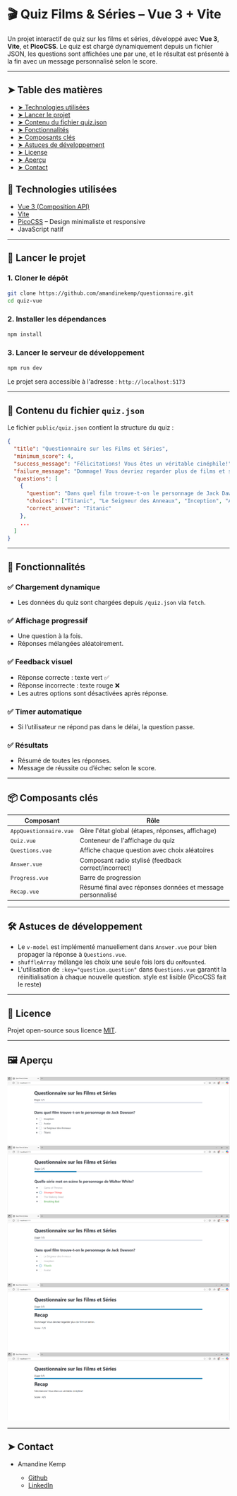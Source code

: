 # 🎬 Quiz Films & Séries – Vue 3 + Vite

Un projet interactif de quiz sur les films et séries, développé avec **Vue 3**, **Vite**, et **PicoCSS**.
Le quiz est chargé dynamiquement depuis un fichier JSON, les questions sont affichées une par une, 
et le résultat est présenté à la fin avec un message personnalisé selon le score.

---

## ➤ Table des matières

- [➤ Technologies utilisées]()
- [➤ Lancer le projet]()
- [➤ Contenu du fichier quiz.json]()
- [➤ Fonctionnalités]()
- [➤ Composants clés]()
- [➤ Astuces de développement]()
- [➤ License]()
- [➤ Aperçu]()
- [➤ Contact]()

## 🧱 Technologies utilisées

* [Vue 3 (Composition API)](https://vuejs.org/)
* [Vite](https://vitejs.dev/)
* [PicoCSS](https://picocss.com/) – Design minimaliste et responsive
* JavaScript natif

---

## 🚀 Lancer le projet

### 1. Cloner le dépôt

```bash
git clone https://github.com/amandinekemp/questionnaire.git
cd quiz-vue
```

### 2. Installer les dépendances

```bash
npm install
```

### 3. Lancer le serveur de développement

```bash
npm run dev
```

Le projet sera accessible à l'adresse : `http://localhost:5173`

---

## 📄 Contenu du fichier `quiz.json`

Le fichier `public/quiz.json` contient la structure du quiz :

```json
{
  "title": "Questionnaire sur les Films et Séries",
  "minimum_score": 4,
  "success_message": "Félicitations! Vous êtes un véritable cinéphile!",
  "failure_message": "Dommage! Vous devriez regarder plus de films et séries.",
  "questions": [
    {
      "question": "Dans quel film trouve-t-on le personnage de Jack Dawson?",
      "choices": ["Titanic", "Le Seigneur des Anneaux", "Inception", "Avatar"],
      "correct_answer": "Titanic"
    },
    ...
  ]
}
```

---

## 🧠 Fonctionnalités

### ✅ Chargement dynamique

* Les données du quiz sont chargées depuis `/quiz.json` via `fetch`.

### ✅ Affichage progressif

* Une question à la fois.
* Réponses mélangées aléatoirement.

### ✅ Feedback visuel

* Réponse correcte : texte vert ✅
* Réponse incorrecte : texte rouge ❌
* Les autres options sont désactivées après réponse.

### ✅ Timer automatique

* Si l’utilisateur ne répond pas dans le délai, la question passe.

### ✅ Résultats

* Résumé de toutes les réponses.
* Message de réussite ou d’échec selon le score.

---

## 📦 Composants clés

| Composant              | Rôle                                                       |
| ---------------------- |------------------------------------------------------------|
| `AppQuestionnaire.vue` | Gère l'état global (étapes, réponses, affichage)           |
| `Quiz.vue`             | Conteneur de l'affichage du quiz                           |
| `Questions.vue`        | Affiche chaque question avec choix aléatoires              |
| `Answer.vue`           | Composant radio stylisé (feedback correct/incorrect)       |
| `Progress.vue`         | Barre de progression                                       |
| `Recap.vue`            | Résumé final avec réponses données et message personnalisé |

---

## 🛠️ Astuces de développement

* Le `v-model` est implémenté manuellement dans `Answer.vue` pour bien propager la réponse à `Questions.vue`.
* `shuffleArray` mélange les choix une seule fois lors du `onMounted`.
* L'utilisation de `:key="question.question"` dans `Questions.vue` garantit la réinitialisation à chaque nouvelle question.
 style est lisible (PicoCSS fait le reste)

---

## 📄 Licence

Projet open-source sous licence [MIT](LICENSE).

---

## 🖼️ Aperçu

![Aperçu 1 de l'application](src/main/ressources/screen_app_Questionnaire.png)
![Aperçu 2 de l'application](src/main/ressources/screen_app_Questionnaire_error.png)
![Aperçu 3 de l'application](src/main/ressources/screen_app_Questionnaire_validated.png)
![Aperçu 4 de l'application](src/main/ressources/screen_app_Questionnaire_lost.png)
![Aperçu 5 de l'application](src/main/ressources/screen_app_Questionnaire_won.png)

---

## ➤ Contact

* Amandine Kemp

    - [Github](https://github.com/amandinekemp)
    - [LinkedIn](https://www.linkedin.com/in/amandinekemp/)
